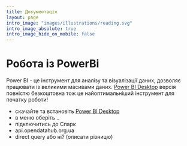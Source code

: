 ```yaml
---
title: Документація
layout: page
intro_image: "images/illustrations/reading.svg"
intro_image_absolute: true
intro_image_hide_on_mobile: false
---
```


# Робота із PowerBi
Power BI - це інструмент для аналізу та візуалізації даних, дозволяє працювати із великими масивами даних.
<a href="https://powerbi.microsoft.com/en-us/desktop/" target="_blank">Power BI Desktop</a> версія повністю безкоштовна тож це найоптимальніший інструмент для початку роботи!
- скачайте та встановіть <a href="https://powerbi.microsoft.com/en-us/desktop/" target="_blank">Power BI Desktop</a>
- в меню оберіть ..
- підключитись до Спарк
- api.opendatahub.org.ua
- direct query або ні? (описати різницю)